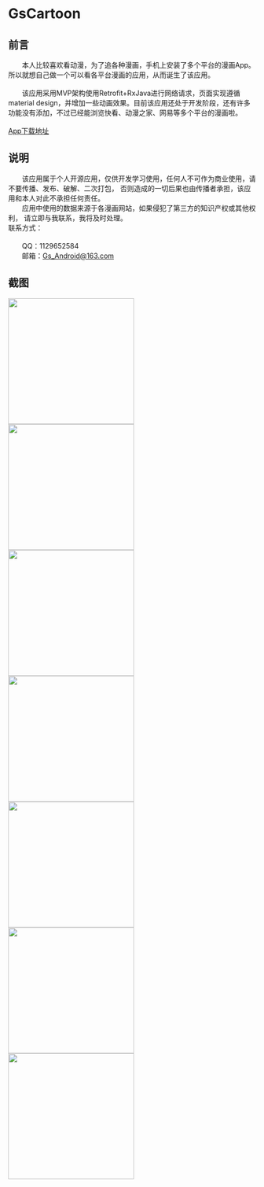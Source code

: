 # GsCartoon
## 前言
&emsp;&emsp;本人比较喜欢看动漫，为了追各种漫画，手机上安装了多个平台的漫画App。
所以就想自己做一个可以看各平台漫画的应用，从而诞生了该应用。<br/><br/>
&emsp;&emsp;该应用采用MVP架构使用Retrofit+RxJava进行网络请求，页面实现遵循material design，并增加一些动画效果。目前该应用还处于开发阶段，还有许多功能没有添加，不过已经能浏览快看、动漫之家、网易等多个平台的漫画啦。<br/><br/>
[App下载地址](https://fir.im/GsCartoon)
## 说明
&emsp;&emsp;该应用属于个人开源应用，仅供开发学习使用，任何人不可作为商业使用，请不要传播、发布、破解、二次打包，
否则造成的一切后果也由传播者承担，该应用和本人对此不承担任何责任。<br/>
&emsp;&emsp;应用中使用的数据来源于各漫画网站，如果侵犯了第三方的知识产权或其他权利，
请立即与我联系，我将及时处理。<br/>
联系方式： <br/><br/>
&emsp;&emsp;QQ：1129652584 <br/>
&emsp;&emsp;邮箱：Gs_Android@163.com
## 截图
<img src="https://github.com/GsBu/GsCartoon/blob/master/Screenshots/4.jpg" width=256/>
<img src="https://github.com/GsBu/GsCartoon/blob/master/Screenshots/5.jpg" width=256/>
<img src="https://github.com/GsBu/GsCartoon/blob/master/Screenshots/6.jpg" width=256/>
<img src="https://github.com/GsBu/GsCartoon/blob/master/Screenshots/1.jpg" width=256/>
<img src="https://github.com/GsBu/GsCartoon/blob/master/Screenshots/7.jpg" width=256/>
<img src="https://github.com/GsBu/GsCartoon/blob/master/Screenshots/2.jpg" width=256/>
<img src="https://github.com/GsBu/GsCartoon/blob/master/Screenshots/3.jpg" width=256/>

